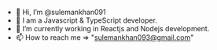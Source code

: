 - 👋 Hi, I’m @sulemankhan091
- 👀 I am a Javascript & TypeScript developer.
- 🌱 I’m currently working in Reactjs and Nodejs development.
- 📫 How to reach me => "sulemankhan093@gmail.com"

<!---
sulemankhan091/sulemankhan091 is a ✨ special ✨ repository because its `README.md` (this file) appears on your GitHub profile.
You can click the Preview link to take a look at your changes.
--->
